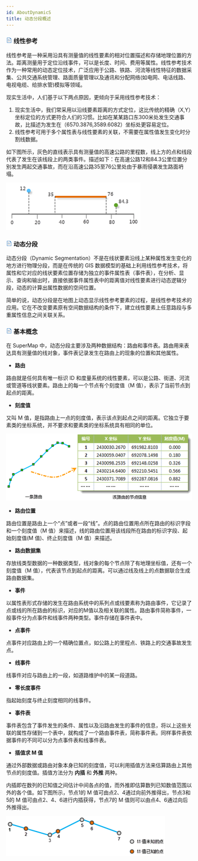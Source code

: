 ```yaml
---
id: AboutDynamicS
title: 动态分段概述
---
```

### ![](../img/read.gif) 线性参考

线性参考是一种采用沿具有测量值的线性要素的相对位置描述和存储地理位置的方法。距离测量用于定位沿线事件，可以是长度、时间、费用等属性。线性参考技术作为一种常用的动态定位技术，广泛应用于公路、铁路、河流等线性特征的数据采集、公共交通系统管理、路面质量管理以及通讯和分配网络(如电网、电话线路、电视电缆、给排水管)模拟等领域。

现实生活中，人们基于以下两点原因，更倾向于采用线性参考技术：

  1. 现实生活中，我们常采用以沿线要素距离的方式定位，这比传统的精确（X,Y）坐标定位的方式更符合人们的习惯。比如在某某路口东300米处发生交通事故，比描述为发生在（6570.3876,3589.6082）坐标处更容易定位。
  2. 线性参考可用于多个属性表与线性要素的关联，不需要在属性值发生变化时分割线数据。

如下图所示，灰色的直线表示具有测量值的高速公路的里程数，线上方的点和线段代表了发生在该线段上的两类事件。描述如下：在高速公路12和84.3公里位置分别发生两起交通事故，而在沿高速公路35至76公里处由于暴雨侵袭发生路面坍塌。

![](img/LinearReferencing.png)  
 
### ![](../img/read.gif) 动态分段

动态分段（Dynamic Segmentation）不是在线状要素沿线上某种属性发生变化的地方进行物理分段，而是在传统的 GIS 数据模型的基础上利用线性参考技术，将属性和它对应的线状要素位置存储为独立的事件属性表（事件表），在分析、显示、查询和输出时，直接依据事件属性表中的距离值对线性要素进行动态逻辑分段，动态的计算出属性数据的空间位置。

简单的说，动态分段是在地图上动态显示线性参考要素的过程，是线性参考技术的应用。它在不改变要素原有空间数据结构的条件下，建立线性要素上任意路段与多重属性信息之间关联关系。

### ![](../img/read.gif) 基本概念

在 SuperMap 中，动态分段主要涉及两种数据结构：路由和事件表。路由用来表达具有测量值的线对象，事件表记录发生在路由上的现象的位置和其他属性。

* **路由**

路由就是任何具有唯一标识 ID 和度量系统的线性要素，可以是公路、街道、河流或管道等线状要素。路由上的每一个节点有个刻度值（M
值），表示了当前节点到起点的距离。

* **刻度值**

又叫 M 值，是指路由上一点的刻度值，表示该点到起点之间的距离。它独立于要素类的坐标系统，并不要求和要素类的坐标系统具有相同的单位。

![](img/MValue.png)  

* **路由位置**

路由位置是路由上一个“点”或者一段“线”。点的路由位置用点所在路由的标识字段和一个刻度值（M
值）来描述，线的路由位置用该线段所在路由的标识字段、起始刻度值(M 值)、终止刻度值（M 值）来描述。

* **路由数据集**

存放线类型数据的一种数据类型，线对象的每个节点除了有地理坐标值，还有一个刻度值（M
值），代表该节点到起点的距离。可以通过线及线上的点数据联合生成路由数据集。

* **事件**

以属性表形式存储的发生在路由系统中的系列点或线要素称为路由事件，它记录了点或线的所在路由的标识，对应的M值以及相关联的属性。路由事件简称事件，一般事件分为点事件和线事件两种类型。事件存储在事件表中。

* **点事件**

点事件对应路由上的一个精确位置点，如公路上的里程点、铁路上的交通事故发生点。

* **线事件**

线事件对应与路由上的一段，如道路维护中的某一段道路。

* **零长度事件**

指起始刻度与终止刻度相同的线事件。

* **事件表**

事件表包含了事件发生的条件、属性以及沿路由发生的事件的信息，将以上这些关联的属性存储到一个表中，就构成了一个路由事件表，简称事件表。同样事件表依据事件的不同可以分为点事件表和线事件表。

* **插值求 M 值**

通过外部数据或路由对象本身已知的刻度值，可以利用插值方法来估算路由上其他节点的刻度值。插值方法分为 **内插** 和 **外推** 两种。

内插即在数列的已知值之间估计中间各点的值，而外推即估算数列已知数值范围以外的各个值。如下图所示，节点1的 M 值可由点2、4通过向前外推得出，节点3和5的 M 值可由点2、4、6进行内插获得，节点7的 M 值则可以由点4、6通过向后外推得出。  

![](img/InterpMValue.png)  
